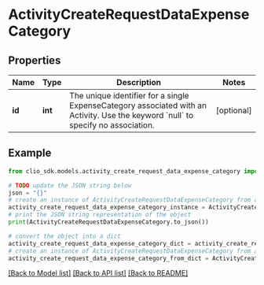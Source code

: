 # ActivityCreateRequestDataExpenseCategory


## Properties

Name | Type | Description | Notes
------------ | ------------- | ------------- | -------------
**id** | **int** | The unique identifier for a single ExpenseCategory associated with an Activity. Use the keyword &#x60;null&#x60; to specify no association.  | [optional] 

## Example

```python
from clio_sdk.models.activity_create_request_data_expense_category import ActivityCreateRequestDataExpenseCategory

# TODO update the JSON string below
json = "{}"
# create an instance of ActivityCreateRequestDataExpenseCategory from a JSON string
activity_create_request_data_expense_category_instance = ActivityCreateRequestDataExpenseCategory.from_json(json)
# print the JSON string representation of the object
print(ActivityCreateRequestDataExpenseCategory.to_json())

# convert the object into a dict
activity_create_request_data_expense_category_dict = activity_create_request_data_expense_category_instance.to_dict()
# create an instance of ActivityCreateRequestDataExpenseCategory from a dict
activity_create_request_data_expense_category_from_dict = ActivityCreateRequestDataExpenseCategory.from_dict(activity_create_request_data_expense_category_dict)
```
[[Back to Model list]](../README.md#documentation-for-models) [[Back to API list]](../README.md#documentation-for-api-endpoints) [[Back to README]](../README.md)


